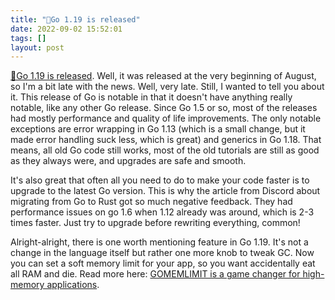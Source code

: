 ```yaml
---
title: "🏃Go 1.19 is released"
date: 2022-09-02 15:52:01
tags: []
layout: post
---
```


[🏃Go 1.19 is released](https://go.dev/blog/go1.19). Well, it was released at the very beginning of August, so I'm a bit late with the news. Well, very late. Still, I wanted to tell you about it. This release of Go is notable in that it doesn't have anything really notable, like any other Go release. Since Go 1.5 or so, most of the releases had mostly performance and quality of life improvements. The only notable exceptions are error wrapping in Go 1.13 (which is a small change, but it made error handling suck less, which is great) and generics in Go 1.18. That means, all old Go code still works, most of the old tutorials are still as good as they always were, and upgrades are safe and smooth.

It's also great that often all you need to do to make your code faster is to upgrade to the latest Go version. This is why the article from Discord about migrating from Go to Rust got so much negative feedback. They had performance issues on go 1.6 when 1.12 already was around, which is 2-3 times faster. Just try to upgrade before rewriting everything, common!

Alright-alright, there is one worth mentioning feature in Go 1.19. It's not a change in the language itself but rather one more knob to tweak GC. Now you can set a soft memory limit for your app, so you want accidentally eat all RAM and die. Read more here: [GOMEMLIMIT is a game changer for high-memory applications](https://weaviate.io/blog/2022/08/GOMEMLIMIT-a-Game-Changer-for-High-Memory-Applications.html).
